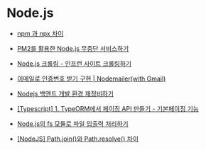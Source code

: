 # Node.js

- [npm 과 npx 차이](https://hanamon.kr/npm-npx-%EC%B0%A8%EC%9D%B4/)

- [PM2를 활용한 Node.js 무중단 서비스하기](https://engineering.linecorp.com/ko/blog/pm2-nodejs/)

- [Node.js 크롤링 - 인프런 사이트 크롤링하기](https://www.youtube.com/watch?v=xbehh8lWy_A)

- [이메일로 인증번호 받기 구현 | Nodemailer(with Gmail)](https://velog.io/@qhflrnfl4324/%EC%9D%B4%EB%A9%94%EC%9D%BC%EB%A1%9C-%EC%9D%B8%EC%A6%9D%EB%B2%88%ED%98%B8-%EB%B0%9B%EA%B8%B0-%EA%B5%AC%ED%98%84-Nodemailerwith-Gmail)

- [Nodejs 백엔드 개발 환경 재정비하기](https://medium.com/zigbang/nodejs-%EB%B0%B1%EC%97%94%EB%93%9C-%EA%B0%9C%EB%B0%9C-%ED%99%98%EA%B2%BD-%EC%9E%AC%EC%A0%95%EB%B9%84%ED%95%98%EA%B8%B0-4082eec0e107)

- [[Typescript] 1. TypeORM에서 페이징 API 만들기 - 기본페이징 기능](https://jojoldu.tistory.com/579)

- [Node.js의 fs 모듈로 파일 입출력 처리하기](https://www.daleseo.com/js-node-fs/)

- [[NodeJS] Path.join()와 Path.resolve() 차이](https://velog.io/@thyoondev/Path.join%EC%99%80-Path.resolve-%EC%B0%A8%EC%9D%B4)
